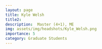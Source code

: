 ```yaml
---
layout: page
title: Kyle Welsh
title2:  
description:  Master (4+1), ME
img: assets/img/headshots/Kyle_Welsh.png
importance: 5
category: Graduate Students
---
```



